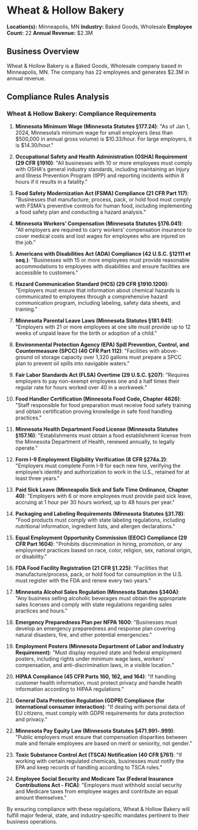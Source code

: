 # Wheat & Hollow Bakery

**Location(s):** Minneapolis, MN
**Industry:** Baked Goods, Wholesale
**Employee Count:** 22
**Annual Revenue:** $2.3M

## Business Overview

Wheat & Hollow Bakery is a Baked Goods, Wholesale company based in Minneapolis, MN. The company has 22 employees and generates $2.3M in annual revenue.



## Compliance Rules Analysis

### Wheat & Hollow Bakery: Compliance Requirements

1. **Minnesota Minimum Wage (Minnesota Statutes §177.24)**:
   "As of Jan 1, 2024, Minnesota’s minimum wage for small employers (less than $500,000 in annual gross volume) is $10.33/hour. For large employers, it is $14.30/hour."

2. **Occupational Safety and Health Administration (OSHA) Requirement (29 CFR §1910)**:
   "All businesses with 10 or more employees must comply with OSHA's general industry standards, including maintaining an Injury and Illness Prevention Program (IIPP) and reporting incidents within 8 hours if it results in a fatality."

3. **Food Safety Modernization Act (FSMA) Compliance (21 CFR Part 117)**:
   "Businesses that manufacture, process, pack, or hold food must comply with FSMA's preventive controls for human food, including implementing a food safety plan and conducting a hazard analysis."

4. **Minnesota Workers’ Compensation (Minnesota Statutes §176.041)**:
   "All employers are required to carry workers’ compensation insurance to cover medical costs and lost wages for employees who are injured on the job."

5. **Americans with Disabilities Act (ADA) Compliance (42 U.S.C. §12111 et seq.)**:
   "Businesses with 15 or more employees must provide reasonable accommodations to employees with disabilities and ensure facilities are accessible to customers."

6. **Hazard Communication Standard (HCS) (29 CFR §1910.1200)**:
   "Employers must ensure that information about chemical hazards is communicated to employees through a comprehensive hazard communication program, including labeling, safety data sheets, and training."

7. **Minnesota Parental Leave Laws (Minnesota Statutes §181.941)**:
   "Employers with 21 or more employees at one site must provide up to 12 weeks of unpaid leave for the birth or adoption of a child."

8. **Environmental Protection Agency (EPA) Spill Prevention, Control, and Countermeasure (SPCC) (40 CFR Part 112)**:
   "Facilities with above-ground oil storage capacity over 1,320 gallons must prepare a SPCC plan to prevent oil spills into navigable waters."

9. **Fair Labor Standards Act (FLSA) Overtime (29 U.S.C. §207)**:
   "Requires employers to pay non-exempt employees one and a half times their regular rate for hours worked over 40 in a workweek."

10. **Food Handler Certification (Minnesota Food Code, Chapter 4626)**:
    "Staff responsible for food preparation must receive food safety training and obtain certification proving knowledge in safe food handling practices."

11. **Minnesota Health Department Food License (Minnesota Statutes §157.16)**:
    "Establishments must obtain a food establishment license from the Minnesota Department of Health, renewed annually, to legally operate."

12. **Form I-9 Employment Eligibility Verification (8 CFR §274a.2)**:
    "Employers must complete Form I-9 for each new hire, verifying the employee’s identity and authorization to work in the U.S., retained for at least three years."

13. **Paid Sick Leave (Minneapolis Sick and Safe Time Ordinance, Chapter 40)**:
    "Employers with 6 or more employees must provide paid sick leave, accruing at 1 hour per 30 hours worked, up to 48 hours per year."

14. **Packaging and Labeling Requirements (Minnesota Statutes §31.78)**:
    "Food products must comply with state labeling regulations, including nutritional information, ingredient lists, and allergen declarations."

15. **Equal Employment Opportunity Commission (EEOC) Compliance (29 CFR Part 1604)**:
    "Prohibits discrimination in hiring, promotion, or any employment practices based on race, color, religion, sex, national origin, or disability."

16. **FDA Food Facility Registration (21 CFR §1.225)**:
    "Facilities that manufacture/process, pack, or hold food for consumption in the U.S. must register with the FDA and renew every two years."

17. **Minnesota Alcohol Sales Regulation (Minnesota Statutes §340A)**:
    "Any business selling alcoholic beverages must obtain the appropriate sales licenses and comply with state regulations regarding sales practices and hours."

18. **Emergency Preparedness Plan per NFPA 1600**:
    "Businesses must develop an emergency preparedness and response plan covering natural disasters, fire, and other potential emergencies."

19. **Employment Posters (Minnesota Department of Labor and Industry Requirement)**:
    "Must display required state and federal employment posters, including rights under minimum wage laws, workers’ compensation, and anti-discrimination laws, in a visible location."

20. **HIPAA Compliance (45 CFR Parts 160, 162, and 164)**:
    "If handling customer health information, must protect privacy and handle health information according to HIPAA regulations."

21. **General Data Protection Regulation (GDPR) Compliance (for international consumer interaction)**:
    "If dealing with personal data of EU citizens, must comply with GDPR requirements for data protection and privacy."

22. **Minnesota Pay Equity Law (Minnesota Statutes §471.991‑.999)**:
    "Public employers must ensure that compensation disparities between male and female employees are based on merit or seniority, not gender."

23. **Toxic Substance Control Act (TSCA) Notification (40 CFR §761)**:
    "If working with certain regulated chemicals, businesses must notify the EPA and keep records of handling according to TSCA rules."

24. **Employee Social Security and Medicare Tax (Federal Insurance Contributions Act - FICA)**:
    "Employers must withhold social security and Medicare taxes from employee wages and contribute an equal amount themselves."

By ensuring compliance with these regulations, Wheat & Hollow Bakery will fulfill major federal, state, and industry-specific mandates pertinent to their business operations.
